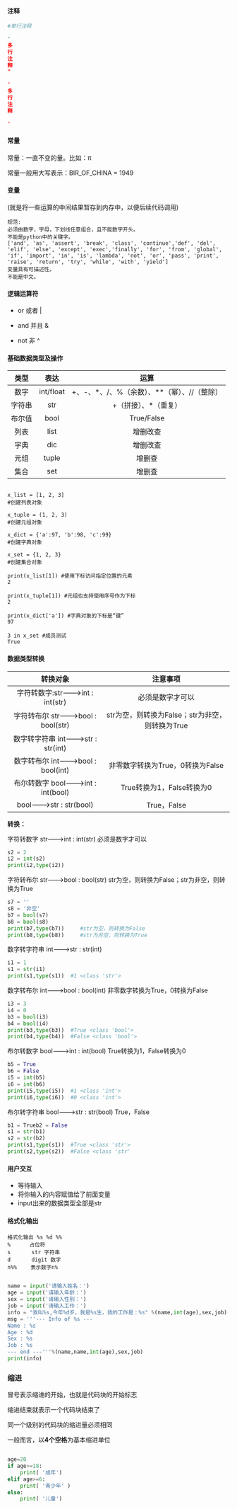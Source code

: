 #### 注释

```python
#单行注释

"
多
行
注
释
"

'
多
行
注
释

'
```



#### 常量

常量：一直不变的量。比如：π

常量一般用大写表示：BIR_OF_CHINA = 1949

#### 变量

(就是将一些运算的中间结果暂存到内存中，以便后续代码调用)

```
规范:
必须由数字，字母，下划线任意组合，且不能数字开头。
不能是python中的关键字。
['and', 'as', 'assert', 'break', 'class', 'continue','def', 'del', 'elif', 'else', 'except', 'exec','finally', 'for', 'from', 'global', 'if', 'import', 'in', 'is', 'lambda', 'not', 'or', 'pass', 'print', 'raise', 'return', 'try', 'while', 'with', 'yield']
变量具有可描述性。
不能是中文。
```

#### 逻辑运算符

- or      或者    |

- and     并且    &

- not      非     ^

#### 基础数据类型及操作

|  类型  |   表达    |                    运算                     |
| :----: | :-------: | :-----------------------------------------: |
|  数字  | int/float | +、-、*、/、%（余数）、**（幂）、//（整除） |
| 字符串 |    str    |            +（拼接）、*（重复）             |
| 布尔值 |   bool    |                 True/False                  |
|  列表  |   list    |                  增删改查                   |
|  字典  |    dic    |                  增删改查                   |
|  元组  |   tuple   |                   增删查                    |
|  集合  |    set    |                   增删查                    |

```

x_list = [1, 2, 3] 
#创建列表对象

x_tuple = (1, 2, 3) 
#创建元组对象

x_dict = {'a':97, 'b':98, 'c':99} 
#创建字典对象

x_set = {1, 2, 3} 
#创建集合对象

print(x_list[1]) #使用下标访问指定位置的元素
2

print(x_tuple[1]) #元组也支持使用序号作为下标
2

print(x_dict['a']) #字典对象的下标是“键”
97

3 in x_set #成员测试
True
```

#### 数据类型转换

|              转换对象              |                    注意事项                     |
| :--------------------------------: | :---------------------------------------------: |
|  字符转数字:str--->int : int(str)  |                必须是数字才可以                 |
| 字符转布尔 str--->bool : bool(str) | str为空，则转换为False；str为非空，则转换为True |
| 数字转字符串 int--->str : str(int) |                                                 |
| 数字转布尔 int--->bool : bool(int) |        非零数字转换为True，0转换为False         |
| 布尔转数字 bool--->int : int(bool) |            True转换为1，False转换为0            |
|      bool--->str : str(bool)       |                   True，False                   |

**转换：**

字符转数字 str--->int : int(str) 必须是数字才可以

```python
s2 = 2
i2 = int(s2)
print(i2,type(i2)) 
```

字符转布尔 str--->bool : bool(str) str为空，则转换为False；str为非空，则转换为True

```python
s7 = ''
s8 = '非空'
b7 = bool(s7)
b8 = bool(s8)
print(b7,type(b7))     #str为空，则转换为False
print(b8,type(b8))     #str为非空，则转换为True
```

数字转字符串 int--->str : str(int) 

```python
i1 = 1
s1 = str(i1)
print(s1,type(s1))  #1 <class 'str'>
```

数字转布尔 int--->bool : bool(int)  非零数字转换为True，0转换为False

```python
i3 = 3
i4 = 0
b3 = bool(i3)
b4 = bool(i4)
print(b3,type(b3))  #True <class 'bool'>
print(b4,type(b4))  #False <class 'bool'>
```



布尔转数字 bool--->int : int(bool)  True转换为1，False转换为0

```python
b5 = True
b6 = False
i5 = int(b5)
i6 = int(b6)
print(i5,type(i5))  #1 <class 'int'>
print(i6,type(i6))  #0 <class 'int'>
```

 

布尔转字符串 bool--->str : str(bool) True，False

```python
b1 = Trueb2 = False
s1 = str(b1)
s2 = str(b2)
print(s1,type(s1))  #True <class 'str'>
print(s2,type(s2))  #False <class 'str'
```

#### 用户交互

- 等待输入
- 将你输入的内容赋值给了前面变量
- input出来的数据类型全部是str

#### 格式化输出

```
格式化输出 %s %d %%
%　　　 占位符
s　　　　str 字符串
d　　　　digit 数字
n%%　　 表示数字n%
```

```python

name = input('请输入姓名：')
age = input('请输入年龄：')
sex = input('请输入性别：')
job = input('请输入工作：')
info = "我叫%s,今年%d岁，我是%s生，我的工作是：%s" %(name,int(age),sex,job)
msg = '''--- Info of %s ---
Name : %s
Age : %d
Sex : %s
Job : %s
--- end ---'''%(name,name,int(age),sex,job)
print(info)
```

### 缩进

冒号表示缩进的开始，也就是代码块的开始标志 

缩进结束就表示一个代码块结束了

同一个级别的代码块的缩进量必须相同

一般而言，以**4个空格**为基本缩进单位

```python

age=20
if age>=18:
    print( '成年')
elif age>=6:
    print( '青少年' )
else:
    print( '儿童')
```

